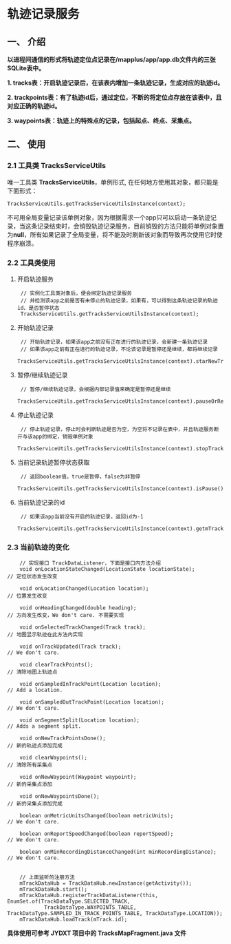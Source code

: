 # 轨迹记录服务

## 一、 介绍

**以进程间通信的形式将轨迹定位点记录在/mapplus/app/app.db文件内的三张SQLite表中。**

**1. tracks表：开启轨迹记录后，在该表内增加一条轨迹记录，生成对应的轨迹id。**

**2. trackpoints表：有了轨迹id后，通过定位，不断的将定位点存放在该表中，且对应正确的轨迹id。**

**3. waypoints表：轨迹上的特殊点的记录，包括起点、终点、采集点。**


## 二、 使用

### 2.1 工具类 TracksServiceUtils

唯一工具类 **TracksServiceUtils**，单例形式, 在任何地方使用其对象，都只能是下面形式：

    TracksServiceUtils.getTracksServiceUtilsInstance(context);

不可用全局变量记录该单例对象，因为根据需求一个app只可以启动一条轨迹记录，当这条记录结束时，会销毁轨迹记录服务，目前销毁的方法只能将单例对象置为**null**，所有如果记录了全局变量，将不能及时刷新该对象而导致再次使用它时使程序崩溃。

### 2.2 工具类使用

1. 开启轨迹服务

        // 实例化工具类对象后，便会绑定轨迹记录服务
		// 并检测该app之前是否有未停止的轨迹记录，如果有，可以得到这条轨迹记录的轨迹id、是否暂停状态
        TracksServiceUtils.getTracksServiceUtilsInstance(context);
 

2. 开始轨迹记录
   
        // 开始轨迹记录，如果该app之前没有正在进行的轨迹记录，会新建一条轨迹记录
		// 如果该app之前有正在进行的轨迹记录，不论该记录是暂停还是继续，都将继续记录
        TracksServiceUtils.getTracksServiceUtilsInstance(context).starNewTrack();

3. 暂停/继续轨迹记录

		// 暂停/继续轨迹记录，会根据内部记录值来确定是暂停还是继续
        TracksServiceUtils.getTracksServiceUtilsInstance(context).pauseOrResumeTracking();

4. 停止轨迹记录

		// 停止轨迹记录，停止时会判断轨迹是否为空，为空将不记录在表中，并且轨迹服务断开与该app的绑定，销毁单例对象
        TracksServiceUtils.getTracksServiceUtilsInstance(context).stopTracking();

5. 当前记录轨迹暂停状态获取

		// 返回boolean值，true是暂停，false为非暂停
        TracksServiceUtils.getTracksServiceUtilsInstance(context).isPause();

6. 当前轨迹记录的id

        // 如果该app当前没有开启的轨迹记录，返回id为-1
        TracksServiceUtils.getTracksServiceUtilsInstance(context).getmTrackId();

### 2.3 当前轨迹的变化

        // 实现接口 TrackDataListener，下面是接口内方法介绍
        void onLocationStateChanged(LocationState locationState);        // 定位状态发生改变
        
		void onLocationChanged(Location location);                       // 位置发生改变
        
        void onHeadingChanged(double heading);                           // 方向发生改变，We don't care. 不需要实现
        
		void onSelectedTrackChanged(Track track);                        // 地图显示轨迹在此方法内实现
        
        void onTrackUpdated(Track track);                                // We don't care.
        
        void clearTrackPoints();                                         // 清除地图上轨迹点
        
        void onSampledInTrackPoint(Location location);                   // Add a location.
        
        void onSampledOutTrackPoint(Location location);                  // We don't care.
        
        void onSegmentSplit(Location location);                          // Adds a segment split.
        
        void onNewTrackPointsDone();                                     // 新的轨迹点添加完成
        
        void clearWaypoints();                                           // 清除所有采集点
    
        void onNewWaypoint(Waypoint waypoint);                           // 新的采集点添加
    
        void onNewWaypointsDone();                                       // 新的采集点添加完成
    
        boolean onMetricUnitsChanged(boolean metricUnits);               // We don't care.
    
        boolean onReportSpeedChanged(boolean reportSpeed);               // We don't care.
    
        boolean onMinRecordingDistanceChanged(int minRecordingDistance); // We don't care.


        // 上面监听的注册方法
        mTrackDataHub = TrackDataHub.newInstance(getActivity());
        mTrackDataHub.start();
        mTrackDataHub.registerTrackDataListener(this, EnumSet.of(TrackDataType.SELECTED_TRACK,
                TrackDataType.WAYPOINTS_TABLE, TrackDataType.SAMPLED_IN_TRACK_POINTS_TABLE, TrackDataType.LOCATION));
        mTrackDataHub.loadTrack(mTrack.id);

 **具体使用可参考 JYDXT 项目中的 TracksMapFragment.java 文件**